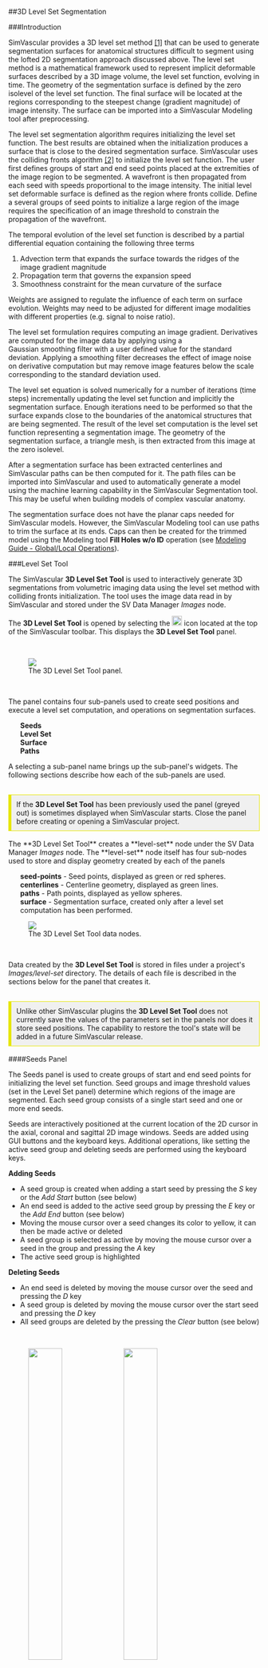 ##3D Level Set Segmentation 

###Introduction 

SimVascular provides a 3D level set method <a href="#ref-1">[1]</a> that can be used to generate segmentation surfaces for anatomical structures
difficult to segment using the lofted 2D segmentation approach discussed above. The level set method is a mathematical framework 
used to represent implicit deformable surfaces described by a 3D image volume, the level set function, evolving in time. The geometry 
of the segmentation surface is defined by the zero isolevel of the level set function. The final surface will be located at the 
regions corresponding to the steepest change (gradient magnitude) of image intensity. The surface can be imported into a SimVascular
Modeling tool after preprocessing.

The level set segmentation algorithm requires initializing the level set function. The best results are obtained when the 
initialization produces a surface that is close to the desired segmentation surface. SimVascular uses the colliding fronts 
algorithm <a href="#ref-2">[2]</a> to initialize the level set function. The user first defines groups of start and end 
seed points placed at the extremities of the image region to be segmented. A wavefront is then propagated from each seed with 
speeds proportional to the image intensity. The initial level set deformable surface is defined as the region where fronts collide.
Define a several groups of seed points to initialize a large region of the image requires the specification of an image threshold to 
constrain the propagation of the wavefront.

The temporal evolution of the level set function is described by a partial differential equation containing the following three terms  

<ol>
   <li> Advection term that expands the surface towards the ridges of the image gradient magnitude 

   <li> Propagation term that governs the expansion speed

   <li> Smoothness constraint for the mean curvature of the surface </li>
</ol>

Weights are assigned to regulate the influence of each term on surface evolution. Weights may need to be adjusted for different image modalities
with different properties (e.g. signal to noise ratio).

The level set formulation requires computing an image gradient. Derivatives are computed for the image data by applying using a  
Gaussian smoothing filter with a user defined value for the standard deviation. Applying a smoothing filter decreases the effect of 
image noise on derivative computation but may remove image features below the scale corresponding to the standard deviation used.

The level set equation is solved numerically for a number of iterations (time steps) incrementally updating the level set function and implicitly 
the segmentation surface. Enough iterations need to be performed so that the surface expands close to the boundaries of the anatomical structures 
that are being segmented. The result of the level set computation is the level set function representing a segmentation image. The geometry
of the segmentation surface, a triangle mesh, is then extracted from this image at the zero isolevel. 

After a segmentation surface has been extracted centerlines and SimVascular paths can be then computed for it. The path files can be
imported into SimVascular and used to automatically generate a model using the machine learning capability in the SimVascular Segmentation 
tool. This may be useful when building models of complex vascular anatomy.

The segmentation surface does not have the planar caps needed for SimVascular models. However, the SimVascular Modeling tool can use paths 
to trim the surface at its ends. Caps can then be created for the trimmed model using the Modeling tool <b>Fill Holes w/o ID</b> operation
(see <a href="http://simvascular.github.io/docsModelGuide.html#modelingEditingPolyData">Modeling Guide - Global/Local Operations</a>). 

<!-- ====================================== Level Set Tool ================================= -->

###Level Set Tool 

The SimVascular **3D Level Set Tool** is used to interactively generate 3D segmentations from volumetric imaging data using the
level set method with colliding fronts initialization. The tool uses the image data read in by SimVascular and stored under the
SV Data Manager <i>Images</i> node. 


The **3D Level Set Tool** is opened by selecting the 
<img src="documentation/modeling/imgs/3d-level-set/level-set-icon.png" width="20" height="20"> icon located at the top of the
SimVascular toolbar. This displays the **3D Level Set Tool** panel. 

<br>
<figure>
<img class="svImg svImgSm" src="documentation/modeling/imgs/3d-level-set/seeds-panel.png">
  <figcaption class="svCaption"> The 3D Level Set Tool panel. </figcaption>
</figure>
<br>

The panel contains four sub-panels used to create seed positions and execute a level set computation, and operations on segmentation surfaces. 
<ul style="list-style-type:none;">
  <li> <b> Seeds </b> </li>
  <li> <b> Level Set </b> </li>
  <li> <b> Surface </b> </li>
  <li> <b> Paths </b> </li>
</ul>

A selecting a sub-panel name brings up the sub-panel's widgets. The following sections describe how each of the sub-panels are used.

<br>
<div style="background-color: #F0F0F0; padding: 10px; border: 1px solid #e6e600; border-left: 6px solid #e6e600">
If the <b>3D Level Set Tool</b> has been previously used the panel (greyed out) is sometimes displayed when SimVascular starts. 
Close the panel before creating or opening a SimVascular project.
</div>

<br>
The **3D Level Set Tool** creates a **level-set** node under the SV Data Manager <i>Images</i> node. The **level-set** node
itself has four sub-nodes used to store and display geometry created by each of the panels

<ul style="list-style-type:none;">
  <li> <b>seed-points</b> - Seed points, displayed as green or red spheres. </li>
  <li> <b>centerlines</b> - Centerline geometry, displayed as green lines. </li>
  <li> <b>paths</b> - Path points, displayed as yellow spheres. </li>
  <li> <b>surface</b> - Segmentation surface, created only after a level set computation has been performed. </li>
</ul>

<figure>
<img class="svImg svImgSm" src="documentation/modeling/imgs/3d-level-set/data-manager-panel.png">
  <figcaption class="svCaption"> The 3D Level Set Tool data nodes. </figcaption>
</figure>
<br>

Data created by the <b>3D Level Set Tool</b> is stored in files under a project's <i>Images/level-set</i> directory. 
The details of each file is described in the sections below for the panel that creates it.

<br>
<div style="background-color: #F0F0F0; padding: 10px; border: 1px solid #e6e600; border-left: 6px solid #e6e600">
Unlike other SimVascular plugins the <b>3D Level Set Tool</b> does not currently save the values of the parameters set in the
panels nor does it store seed positions. The capability to restore the tool's state will be added in a future SimVascular release.
</div>

<!-- ====================================== Seeds Panel  ================================= -->

<br>
####Seeds Panel 

The Seeds panel is used to create groups of start and end seed points for initializing the level set function. Seed groups and
image threshold values (set in the Level Set panel) determine which regions of the image are segmented. Each seed group consists
of a single start seed and one or more end seeds.
 
Seeds are interactively positioned at the current location of the 2D cursor in the axial, coronal and sagittal 2D image windows. 
Seeds are added using GUI buttons and the keyboard keys. Additional operations, like setting the active seed group and deleting seeds
are performed using the keyboard keys.

<b> Adding Seeds </b>
<ul>
  <li> A seed group is created when adding a start seed by pressing the <i>S</i> key or the <i>Add Start</i> button (see below)  </li>
  <li> An end seed is added to the active seed group by pressing the <i>E</i> key or the <i>Add End</i> button (see below)  </li>
  <li> Moving the mouse cursor over a seed changes its color to yellow, it can then be made active or deleted </li>
  <li> A seed group is selected as active by moving the mouse cursor over a seed in the group and pressing the <i>A</i> key </li>
  <li> The active seed group is highlighted 
</ul>

<b> Deleting Seeds </b>
<ul>
  <li> An end seed is deleted by moving the mouse cursor over the seed and pressing the <i>D</i> key </li>
  <li> A seed group is deleted by moving the mouse cursor over the start seed and pressing the <i>D</i> key </li>
  <li> All seed groups are deleted by the pressing the <i>Clear</i> button (see below)  </li> 
</ul>

<br>
<figure>
  <img src="documentation/modeling/imgs/3d-level-set/seeds-panel-1a.png" style="float: left; width: 40%; margin-right: 5%; margin-bottom: 0.5em;">
  <img src="documentation/modeling/imgs/3d-level-set/seeds-panel-1b.png" style="float: left; width: 40%; margin-right: 1%; margin-bottom: 0.5em;">
  <p style="clear: both;">
  <figcaption> <i>Adding a start seed displayed as a green sphere (left) and an end seed displayed as a red sphere (right) at the 2D window crosshairs.  </i></figcaption>
</figure>
<br>

<br>
<img src="documentation/modeling/imgs/3d-level-set/seeds-panel.png" style="float: left; width: 30%; margin-right: 1%; margin-bottom: 0.5em;">

<i>Size</i> - The size of the spheres used to display seeds. The value is a multiple of the image voxel size. 

<i>Add Start</i> - Add a start seed at the location of the 2D crosshairs. A start seed can also be added by pressing the S key.

<i>Add End</i> - Add an end seed at the location of the 2D crosshairs. An end seed can also be added by pressing the E key.

<i>Clear</i> - Clear all seed groups. 

<p style="clear: both;">
 

<!-- ====================================== Level Set Panel  ================================= -->
<br>
####Level Set Panel 

The Level Set panel is used to set parameters for and execute the level set computation. Weights can be set that regulate the influence of 
each term in the level set equation. The higher the weight the more influence it will have on its property during the temporal evolution 
of the level set function.

When the level set computation has completed the segmentation surface is displayed in the graphics window.
The segmentation surface geometry is stored in a file named <i>surface.vtp</i> in the project's <i>Images/level-set</i> directory.

<br>
<img src="documentation/modeling/imgs/3d-level-set/level-set-panel.png" style="float: left; width: 30%; margin-right: 1%; margin-bottom: 0.5em;">

<i>Upper threshold</i> - The image upper threshold value.

<i>Lower threshold</i> - The image lower threshold value.

<i>Gradient magnitude SD</i> - The standard deviation value used for the Gaussian smoothing filter, measured in the units of image spacing. 

<i>Propagation weight</i> - The weight used to regulate the speed of surface expansion.

<i>Advection weight</i> - The weight used to regulate the attraction of the surface towards the ridges of the image gradient magnitude.

<i>Curvature weight</i> - The weight used to regulate the surface mean curvature smoothness constraint.

<i>Number of iterations</i> - The number of iterations to incrementally update (evolve in time) the level set function. 

<i>Isosurface level</i> - The isolevel used to extract the segmentation surface from the level set function. 

<i>Execute</i> - Start the level set computation. 

<p style="clear: both;">


<!-- ====================================== Surface Panel  ================================= -->
<br>
####Surface Panel 

The Surface Panel is used to extract centerlines from a segmentation surface using VMTK <a href="#ref-3">[3]</a>.
Seed groups as the source and target points for the extract centerlines computation. 
End seeds in the interior of the segmentation surface may cause problems with the extract centerlines computation.
Use the Seeds Panel to delete any interior end seeds and rerun the extract centerlines computation.

When the extract centerlines computation has completed the centerlines are displayed as green lines in the graphics window. 
The centerline geometry is stored in a file named <i>centerlines.vtp</i> in the project's <i>Images/level-set</i> directory.

<img src="documentation/modeling/imgs/3d-level-set/surface-panel.png" style="float: left; width: 30%; margin-right: 1%; margin-bottom: 0.5em;">

<i>Compute Centerlines</i> - Start the extract centerlines computation for the current segmentation surface. 

<p style="clear: both;">


<!-- ====================================== Paths Panel  ================================= -->
<br>
####Paths Panel 

The Paths Panel is used to extract SimVascular paths from centerlines geometry. Paths are created for the different branches 
identified in the centerlines geometry. The number of path points created for each centerline depends on

<ol>
  <li> A multiplicative factor used to create evenly spaced points </li>
  <li> Tangent change tolerance along the centerline; more points are created for a curved centerline </li>
</ol>

When the extract paths computation has completed the paths are displayed as yellow spheres in the graphics window.
The path extracted is stored in a file named <i>path_N.pth</i>, where N = 1 to the number of paths, in the project's 
<i>Images/level-set</i> directory. Existing path files are removed before writing the new path files.

<br>
<img src="documentation/modeling/imgs/3d-level-set/paths-panel.png" style="float: left; width: 30%; margin-right: 1%; margin-bottom: 0.5em;">
<i>Distance multiplier</i> - The multiplicative factor used to sample centerline points for path control points. 
<i>Tangent change</i> - The maximum angle, in degrees, between centerlines tangents used to add a path control point.  
<i>Extract</i> - Extract paths from centerlines. 
<p style="clear: both;">

The centerlines geometry file contains a <i>CenterlineIds</i> data array used identify branches. This array is used to
extract paths, creating a path for each ID in the the array.


<!-- ====================================== Example 1 ================================= -->
<br>
###Example: Creating a Segmentation Surface 

This section demonstrates how to create a segmentation surface using the <b>3D Level Set Tool</b>. 

<b>Step 1 - Create a SimVascular project</b> <br>
Create a SimVascular project and read in the demo-image.vti image data file from the SimVascular <b>Demo Project</b>.
<figure>
<img class="svImg svImgXl" src="documentation/modeling/imgs/3d-level-set/example-1/fig-1.png">
</figure>

<br>
<b>Step 2 - Open the 3D Level Set Tool</b> <br>
Select the
<img src="documentation/modeling/imgs/3d-level-set/level-set-icon.png" width="20" height="20"> icon located at the top of the
SimVascular toolbar to open the **3D Level Set Tool** panel. Select the <i>Seeds</i> sub-panel.
<figure>
<img class="svImg svImgXl" src="documentation/modeling/imgs/3d-level-set/example-1/fig-2.png">
</figure>

<br>
<b>Step 3 - Create a start seed at the top of the aorta</b> <br>
Move the crosshairs in the 2D Saggital window to the top of the aorta, then move the crosshairs in the 2D Axial window to
the center of the aorta. Press the <i>S</i> key to create a start seed; it is displayed as a green sphere.
<figure>
<img class="svImg svImgXl" src="documentation/modeling/imgs/3d-level-set/example-1/fig-3.png">
</figure>

<br>
<b>Step 4 - Create end seeds for the left and right iliacs</b> <br>
Move the crosshairs in the 2D Saggital window down until the iliac arteries can be seen in the 2D Axial window. Move the crosshairs 
in the 2D Axial window to the center of the left iliac and press the <i>E</i> key to create an end seed.  
Move the crosshairs in the 2D Axial window to the center of the right iliac and press the <i>E</i> key to create another end seed.
The end seeds are displayed as a red spheres.
<figure>
<img class="svImg svImgXl" src="documentation/modeling/imgs/3d-level-set/example-1/fig-4.png">
</figure>

<br>
<b>Step 5 - Set level set parameters and start the level set computation </b> <br>
Select the <i>Level Set</i> sub-panel. Set the <i>Upper threshold</i> value to 240.0 and the <i>Lower threshold</i> value to 60.0.
Press the <i>Execute</i> button to start the level set computation. The segmentation surface is displayed as a 
grey triangular mesh.
<figure>
<img class="svImg svImgXl" src="documentation/modeling/imgs/3d-level-set/example-1/fig-5.png">
</figure>

<br>
<b>Step 6 - Extract centerlines from the segmentation surface </b> <br>
Select the <i>Surface</i> sub-panel. Press the <i>Compute Centerlines</i> button to start the extract centerlines computation. 
Switch to the <i>Big 3D</i> view and set the opacity of the segmentation surface to 0.5 and its color to orange. The centerlines
are displayed as green lines.
<figure>
<img class="svImg svImgXl" src="documentation/modeling/imgs/3d-level-set/example-1/fig-6.png">
</figure>

<br>
<b>Step 7 - Extract SimVascular paths from centerlines geometry </b> <br>
Select the <i>Paths</i> sub-panel. Press the <i>Extract</i> button to extract paths from the centerlines geometry. Change the
segmentation surface color to white and zoom in a bit to see the path points displayed as yellow spheres.
<figure>
<img class="svImg svImgXl" src="documentation/modeling/imgs/3d-level-set/example-1/fig-7.png">
</figure>

<br>
<b>Step 8 - Save data</b> <br>
Save the project. There will now be four files under the <i>Images/level-set</i> directory
<ul>
  <li> surface.vtp - The segmentation surface </li>
  <li> centerlines.vtp - The centerlines geometry </li>
  <li> path_1.pth, path_2.pth - The path files extracted from the centerlines geometry. </li>
<div>
  <ul>
    <li> path_1.pth - The path from the start of the aorta to the end of the right iliac</li>
    <li> path_2.pth - The path from the iliac branch to the end of the left iliac</li>
  </ul>
</div>
</ul>

Two path files are created because the centerlines geometry <i>CenterlineIds</i> data array, used identify 
branches and paths, contains two IDs. 

<figure>
  <img src="documentation/modeling/imgs/3d-level-set/example-1/fig-8.png" style="float: left; width: 30%; margin-right: 5%; margin-bottom: 0.5em;">
  <p style="clear: both;">
  <figcaption> <i> Centerlines geometry color mapped with CenterlineIds showing two IDs, 0 and 1. </i></figcaption>
</figure>
<br>



<!-- ====================================== References ================================= -->

<br>
### References
<a id="ref-1"> [1] Osher, S.J. and Fedkiw, R.P., **Level Set Methods and Dynamic Implicit Surfaces**, Springer-Verlag (2002) </a>

<a id="ref-2"> [2]  Antiga, L., Piccinelli, M., Botti, L. et al., **An image-based modeling framework for patient-specific computational hemodynamics**, Med Biol Eng Comput 46, 1097 (2008) </a>

<a id="ref-3"> [3]  <a href="http://www.vmtk.org/tutorials/Centerlines.html">VMTK Centerlines Tutorial</a>



